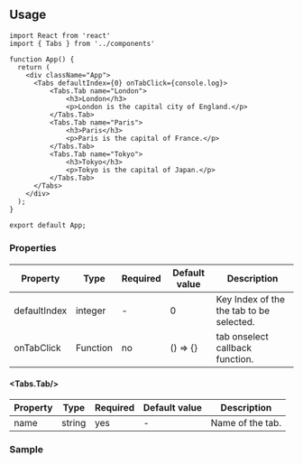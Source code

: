 ## Usage 

```
import React from 'react'
import { Tabs } from '../components'

function App() {
  return (
    <div className="App">
      <Tabs defaultIndex={0} onTabClick={console.log}>
          <Tabs.Tab name="London">
              <h3>London</h3>
              <p>London is the capital city of England.</p>
          </Tabs.Tab>
          <Tabs.Tab name="Paris">
              <h3>Paris</h3>
              <p>Paris is the capital of France.</p>
          </Tabs.Tab>
          <Tabs.Tab name="Tokyo">
              <h3>Tokyo</h3>
              <p>Tokyo is the capital of Japan.</p>
          </Tabs.Tab>
      </Tabs>
    </div>
  );
}

export default App;
```

### Properties

#### <Tabs>

| Property | Type   | Required | Default value | Description |
|----------|--------|----------|---------------|------------|
| defaultIndex     | integer | -      | 0            | Key Index of the the tab to be selected.|
| onTabClick      | Function | no       | () => {}           |tab onselect callback function.|

#### <Tabs.Tab/>

| Property | Type   | Required | Default value | Description |
|----------|--------|----------|---------------|------------|
| name     | string | yes      | -            | Name of the tab.|


### Sample
